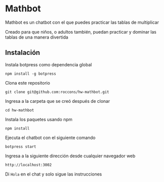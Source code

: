 # Mathbot

Mathbot es un chatbot con el que puedes practicar las tablas de multiplicar

Creado para que niños, o adultos también, puedan practicar y dominar las tablas
de una manera divertida


## Instalación

Instala botpress como dependencia global

`npm install -g botpress`

Clona este repositorio

`git clone git@github.com:roccons/hw-mathbot.git`

Ingresa a la carpeta que se creó después de clonar

`cd hw-mathbot`

Instala los paquetes usando npm

`npm install`

Ejecuta el chatbot con el siguiente comando

`botpress start`

Ingresa a la siguiente dirección desde cualquier navegador web

`http://localhost:3002`

Di `Hola` en el chat y solo sigue las instrucciones

